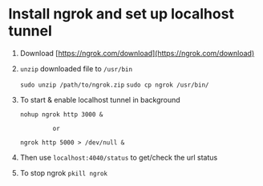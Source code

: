# Install ngrok and set up localhost tunnel

1. Download [https://ngrok.com/download](https://ngrok.com/download)

2. `unzip` downloaded file to `/usr/bin`

    `sudo unzip /path/to/ngrok.zip`
    `sudo cp ngrok /usr/bin/`
    
3. To start & enable localhost tunnel in background
	
	`nohup ngrok http 3000 &` 
	
	            or
		    
	`ngrok http 5000 > /dev/null &` 
	
4. Then use `localhost:4040/status` to get/check the url status

5. To stop ngrok
    `pkill ngrok`
